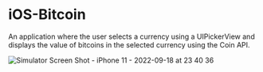 # iOS-Bitcoin

An application where the user selects a currency using a UIPickerView and displays the
value of bitcoins in the selected currency using the Coin API.

![Simulator Screen Shot - iPhone 11 - 2022-09-18 at 23 40 36](https://user-images.githubusercontent.com/87368234/190920987-4fe0f072-356e-4f26-b898-6d73ec0d46ef.png)
